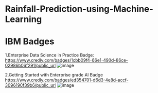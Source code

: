 # Rainfall-Prediction-using-Machine-Learning
# IBM Badges
1.Enterprise Data Science in Practice Badge:
https://www.credly.com/badges/1cbb09f4-66e1-490d-86ce-02986b06f291/public_url
![image](https://github.com/Sumit9503/Rainfall-Prediction-using-Machine-Learning/assets/105236914/1a11550d-8d9c-4791-8658-6b867cdc0559)

2.Getting Started with Enterprise grade AI Badge
https://www.credly.com/badges/ed354701-d6d3-4e8d-accf-3096190f39b6/public_url
![image](https://github.com/Sumit9503/Rainfall-Prediction-using-Machine-Learning/assets/105236914/ac32805b-7c13-47ed-9bf5-eb63f8f51c35)
